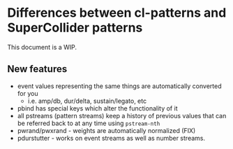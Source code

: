# Differences between cl-patterns and SuperCollider patterns

This document is a WIP.

## New features

* event values representing the same things are automatically converted for you
  * i.e. amp/db, dur/delta, sustain/legato, etc
* pbind has special keys which alter the functionality of it
* all pstreams (pattern streams) keep a history of previous values that can be referred back to at any time using `pstream-nth`
* pwrand/pwxrand - weights are automatically normalized (FIX)
* pdurstutter - works on event streams as well as number streams.
